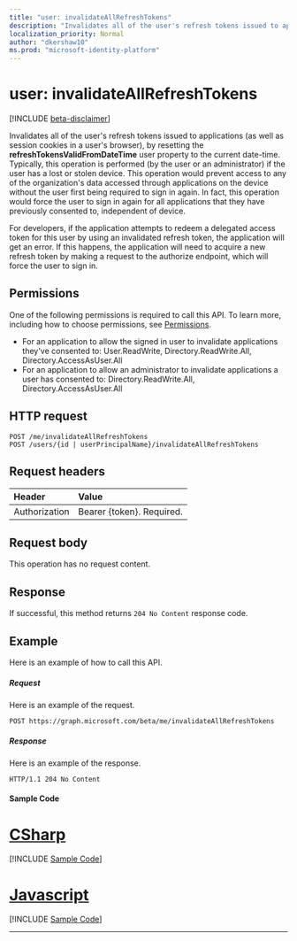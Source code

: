 ```yaml
---
title: "user: invalidateAllRefreshTokens"
description: "Invalidates all of the user's refresh tokens issued to applications (as well as session cookies in a user's browser), by resetting the **refreshTokensValidFromDateTime** user property to the current date-time. Typically, this operation is performed (by the user or an administrator) if the user has a lost or stolen device.  This operation would prevent access to any of the organization's data accessed through applications on the device without the user first being required to sign in again. In fact, this operation would force the user to sign in again for all applications that they have previously consented to, independent of device."
localization_priority: Normal
author: "dkershaw10"
ms.prod: "microsoft-identity-platform"
---
```


# user: invalidateAllRefreshTokens

[!INCLUDE [beta-disclaimer](../../includes/beta-disclaimer.md)]

Invalidates all of the user's refresh tokens issued to applications (as well as session cookies in a user's browser), by resetting the **refreshTokensValidFromDateTime** user property to the current date-time. Typically, this operation is performed (by the user or an administrator) if the user has a lost or stolen device.  This operation would prevent access to any of the organization's data accessed through applications on the device without the user first being required to sign in again. In fact, this operation would force the user to sign in again for all applications that they have previously consented to, independent of device.

For developers, if the application attempts to redeem a delegated access token for this user by using an invalidated refresh token, the application will get an error. If this happens, the application will need to acquire a new refresh token by making a request to the authorize endpoint, which will force the user to sign in.

## Permissions
One of the following permissions is required to call this API. To learn more, including how to choose permissions, see [Permissions](/graph/permissions-reference).

+ For an application to allow the signed in user to invalidate applications they've consented to: User.ReadWrite, Directory.ReadWrite.All, Directory.AccessAsUser.All
+ For an application to allow an administrator to invalidate applications a user has consented to: Directory.ReadWrite.All, Directory.AccessAsUser.All

## HTTP request
<!-- { "blockType": "ignored" } -->
```http
POST /me/invalidateAllRefreshTokens
POST /users/{id | userPrincipalName}/invalidateAllRefreshTokens
```
## Request headers
| Header       | Value |
|:---------------|:--------|
| Authorization  | Bearer {token}. Required.  |

## Request body
This operation has no request content.

## Response

If successful, this method returns `204 No Content` response code.

## Example
Here is an example of how to call this API.
##### Request
Here is an example of the request.
<!-- {
  "blockType": "request",
  "name": "user_invalidateallrefreshtokens"
}-->
```http
POST https://graph.microsoft.com/beta/me/invalidateAllRefreshTokens
```

##### Response
Here is an example of the response. 
<!-- {
  "blockType": "response",
  "truncated": true
} -->
```http
HTTP/1.1 204 No Content
```
#### Sample Code
# [CSharp](#tab/CSharp)
[!INCLUDE [Sample Code]( ../includes/user_invalidateallrefreshtokens-C#-snippets.md)]

# [Javascript](#tab/Javascript)
[!INCLUDE [Sample Code]( ../includes/user_invalidateallrefreshtokens-Javascript-snippets.md)]

---


<!-- uuid: 8fcb5dbc-d5aa-4681-8e31-b001d5168d79
2015-10-25 14:57:30 UTC -->
<!--
{
  "type": "#page.annotation",
  "description": "user: invalidateAllRefreshTokens",
  "keywords": "",
  "section": "documentation",
  "tocPath": "",
  "suppressions": [
    "Error: /api-reference/beta/api/user-invalidateallrefreshtokens.md:\r\n      Exception processing links.\r\n    System.ArgumentException: Link Definition was null. Link text: !INCLUDE [beta-disclaimer](../../includes/beta-disclaimer.md)\r\n      at ApiDoctor.Validation.DocFile.get_LinkDestinations()\r\n      at ApiDoctor.Validation.DocSet.ValidateLinks(Boolean includeWarnings, String[] relativePathForFiles, IssueLogger issues, Boolean requireFilenameCaseMatch, Boolean printOrphanedFiles)"
  ]
}
-->
